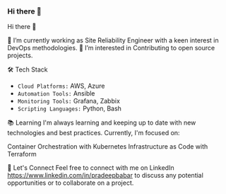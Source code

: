 ### Hi there 👋

<!--
**pradeepbabar31/pradeepbabar31** is a ✨ _special_ ✨ repository because its `README.md` (this file) appears on your GitHub profile.

Here are some ideas to get you started:
-->

Hi there 👋

🔭 I’m currently working as Site Reliability Engineer with a keen interest in DevOps methodologies.
👀 I’m interested in Contributing to open source projects.

🛠️ Tech Stack
- `Cloud Platforms:` AWS, Azure
- `Automation Tools:` Ansible
- `Monitoring Tools:` Grafana, Zabbix
- `Scripting Languages:` Python, Bash

📚 Learning
I'm always learning and keeping up to date with new technologies and best practices. Currently, I'm focused on:

Container Orchestration with Kubernetes
Infrastructure as Code with Terraform

🤝 Let's Connect
Feel free to connect with me on LinkedIn https://www.linkedin.com/in/pradeepbabar to discuss any potential opportunities or to collaborate on a project.
